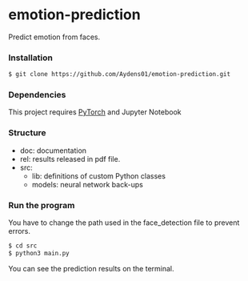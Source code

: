 # emotion-prediction

Predict emotion from faces.

### Installation

```sh
$ git clone https://github.com/Aydens01/emotion-prediction.git
```

### Dependencies

This project requires [PyTorch](https://pytorch.org/) and Jupyter Notebook

### Structure

* doc: documentation
* rel: results released in pdf file.
* src:
  * lib: definitions of custom Python classes
  * models: neural network back-ups

### Run the program

You have to change the path used in the face_detection file to prevent errors. 

```sh
$ cd src
$ python3 main.py
```
You can see the prediction results on the terminal.
